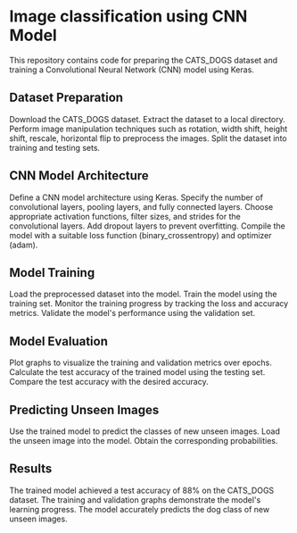 # Image classification using CNN Model
This repository contains code for preparing the CATS_DOGS dataset and training a Convolutional Neural Network (CNN) model using Keras.

## Dataset Preparation
Download the CATS_DOGS dataset.
Extract the dataset to a local directory.
Perform image manipulation techniques such as rotation, width shift, height shift, rescale, horizontal flip to preprocess the images.
Split the dataset into training and testing sets.

## CNN Model Architecture
Define a CNN model architecture using Keras.
Specify the number of convolutional layers, pooling layers, and fully connected layers.
Choose appropriate activation functions, filter sizes, and strides for the convolutional layers.
Add dropout layers to prevent overfitting.
Compile the model with a suitable loss function (binary_crossentropy) and optimizer (adam).

## Model Training
Load the preprocessed dataset into the model.
Train the model using the training set.
Monitor the training progress by tracking the loss and accuracy metrics.
Validate the model's performance using the validation set.

## Model Evaluation
Plot graphs to visualize the training and validation metrics over epochs.
Calculate the test accuracy of the trained model using the testing set.
Compare the test accuracy with the desired accuracy.

## Predicting Unseen Images
Use the trained model to predict the classes of new unseen images.
Load the unseen image into the model.
Obtain the corresponding probabilities.

## Results
The trained model achieved a test accuracy of 88% on the CATS_DOGS dataset.
The training and validation graphs demonstrate the model's learning progress.
The model accurately predicts the dog class of new unseen images.
